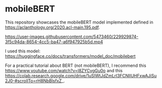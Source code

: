 # mobileBERT

This repository showcases the mobileBERT model implemented defined in https://aclanthology.org/2020.acl-main.195.pdf.


https://user-images.githubusercontent.com/5473460/229929874-3f5c94da-8654-4cc5-ba47-a6f947925b5d.mp4



I used this model: https://huggingface.co/docs/transformers/model_doc/mobilebert

For a practical tutorial about BERT (not mobileBERT), I recommend this https://www.youtube.com/watch?v=l8ZYCvgGu0o and this https://colab.research.google.com/drive/1uSlWtJdZmLrI3FCNIlUHFxwAJiSu2J0-#scrollTo=rH8NbBlsfxZ_.


